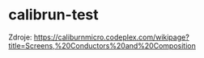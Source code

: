 # calibrun-test
Zdroje: 
https://caliburnmicro.codeplex.com/wikipage?title=Screens,%20Conductors%20and%20Composition